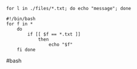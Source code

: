 ```
for l in ./files/*.txt; do echo "message"; done
```

```
#!/bin/bash
for f in *
	do 
		if [[ $f == *.txt ]]
			then 
				echo "$f" 
	fi done
```

#bash 